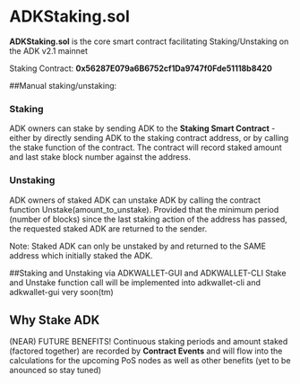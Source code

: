 # ADKStaking.sol

<b>ADKStaking.sol</b> is the core smart contract facilitating Staking/Unstaking on the ADK v2.1 mainnet

Staking Contract: <b>0x56287E079a6B6752cf1Da9747f0Fde51118b8420</b>

##Manual staking/unstaking:

### Staking

ADK owners can stake by sending ADK to the <b>Staking Smart Contract</b> - either by directly sending ADK to the staking contract address, or by calling the stake function of the contract. The contract will record staked amount and last stake block number against the address.

### Unstaking
ADK owners of staked ADK can unstake ADK by calling the contract function Unstake(amount_to_unstake). Provided that the minimum period (number of blocks) since the last staking action of the address has passed, the requested staked ADK are returned to the sender.

Note: Staked ADK can only be unstaked by and returned to the SAME address which initially staked the ADK.

##Staking and Unstaking via ADKWALLET-GUI and ADKWALLET-CLI
Stake and Unstake function call will be implemented into adkwallet-cli and adkwallet-gui very soon(tm)


## Why Stake ADK

(NEAR) FUTURE BENEFITS! Continuous staking periods and amount staked (factored together) are recorded by <b>Contract Events</b> and will flow into the calculations for the upcoming PoS nodes as well as other benefits (yet to be anounced so stay tuned)
